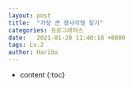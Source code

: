 ```yaml
---
layout: post
title:  "가장 큰 정사각형 찾기"
categories: 프로그래머스
date:   2021-01-20 11:40:18 +0800
tags: Lv.2
author: Haribo
---
```


* content
{:toc}
